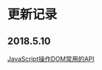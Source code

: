 # 更新记录

## 2018.5.10 

[JavaScript操作DOM常用的API](https://github.com/YyzclYang/blog/blob/master/source/JavaScript%E6%93%8D%E4%BD%9CDOM%E5%B8%B8%E7%94%A8%E7%9A%84API.md)

